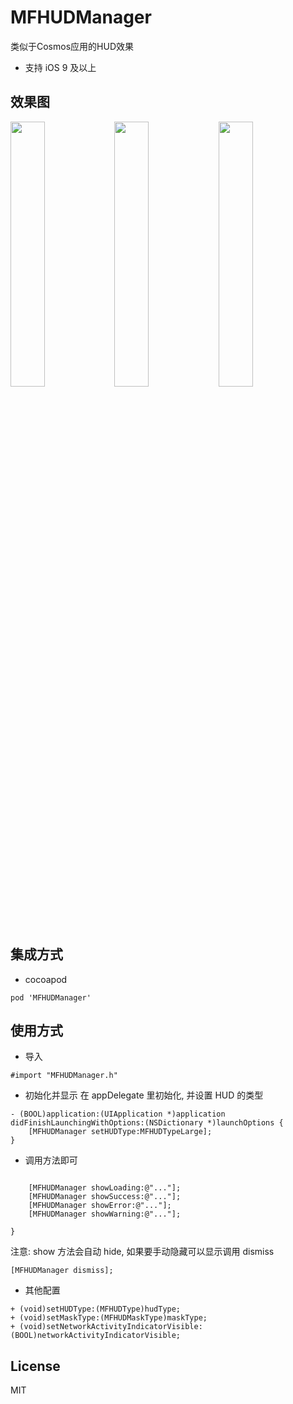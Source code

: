 # MFHUDManager
类似于Cosmos应用的HUD效果

- 支持 iOS 9 及以上

## 效果图

<img src="https://github.com/GodzzZZZ/MFHUDManager/blob/master/ScreenShot/B0DF7413B12CE05761A9B39014570CF4.gif" width="33%"/><img src="https://github.com/GodzzZZZ/MFHUDManager/blob/master/ScreenShot/856313FDC0D2B795216E6A0FE65A0DDA.gif" width="33%"/><img src="https://github.com/GodzzZZZ/MFHUDManager/blob/master/ScreenShot/3837853DF02EC7EC7EC5021B9B6685F2.gif" width="33%"/>

## 集成方式
- cocoapod

```
pod 'MFHUDManager'
```

## 使用方式
- 导入

```
#import "MFHUDManager.h"
```

- 初始化并显示
在 appDelegate 里初始化, 并设置 HUD 的类型

```objc
- (BOOL)application:(UIApplication *)application didFinishLaunchingWithOptions:(NSDictionary *)launchOptions {
    [MFHUDManager setHUDType:MFHUDTypeLarge];
}
```

- 调用方法即可

```objc

    [MFHUDManager showLoading:@"..."];
    [MFHUDManager showSuccess:@"..."];
    [MFHUDManager showError:@"..."];
    [MFHUDManager showWarning:@"..."];

}
```
注意: show 方法会自动 hide, 如果要手动隐藏可以显示调用 dismiss
```objc
[MFHUDManager dismiss];
```

- 其他配置

```objc
+ (void)setHUDType:(MFHUDType)hudType;
+ (void)setMaskType:(MFHUDMaskType)maskType;
+ (void)setNetworkActivityIndicatorVisible:(BOOL)networkActivityIndicatorVisible;
```

## License
MIT
